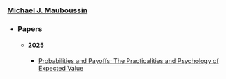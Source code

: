 
### [Michael J. Mauboussin](https://en.wikipedia.org/wiki/Michael_J._Mauboussin)
- ### Papers
	- #### 2025
		- [Probabilities and Payoffs: The Practicalities and Psychology of Expected Value](https://www.morganstanley.com/im/publication/insights/articles/article_probabilitiesandpayoffs.pdf?1739984199733)